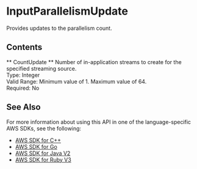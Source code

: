 # InputParallelismUpdate<a name="API_InputParallelismUpdate"></a>

Provides updates to the parallelism count\.

## Contents<a name="API_InputParallelismUpdate_Contents"></a>

 ** CountUpdate **   <a name="analytics-Type-InputParallelismUpdate-CountUpdate"></a>
Number of in\-application streams to create for the specified streaming source\.  
Type: Integer  
Valid Range: Minimum value of 1\. Maximum value of 64\.  
Required: No

## See Also<a name="API_InputParallelismUpdate_SeeAlso"></a>

For more information about using this API in one of the language\-specific AWS SDKs, see the following:
+  [AWS SDK for C\+\+](https://docs.aws.amazon.com/goto/SdkForCpp/kinesisanalytics-2015-08-14/InputParallelismUpdate) 
+  [AWS SDK for Go](https://docs.aws.amazon.com/goto/SdkForGoV1/kinesisanalytics-2015-08-14/InputParallelismUpdate) 
+  [AWS SDK for Java V2](https://docs.aws.amazon.com/goto/SdkForJavaV2/kinesisanalytics-2015-08-14/InputParallelismUpdate) 
+  [AWS SDK for Ruby V3](https://docs.aws.amazon.com/goto/SdkForRubyV3/kinesisanalytics-2015-08-14/InputParallelismUpdate) 